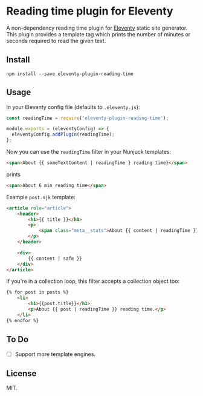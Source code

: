 # Reading time plugin for Eleventy

A non-dependency reading time plugin for [Eleventy](https://www.11ty.io/) static site generator. This plugin provides a template tag which prints the number of minutes or seconds required to read the given text.

## Install

```shell
npm install --save eleventy-plugin-reading-time
```

## Usage

In your Eleventy config file (defaults to `.eleventy.js`):

```js
const readingTime = require('eleventy-plugin-reading-time');

module.exports = (eleventyConfig) => {
  eleventyConfig.addPlugin(readingTime);
};
```

Now you can use the `readingTime` filter in your Nunjuck templates:

```html
<span>About {{ someTextContent | readingTime } reading time}</span>
```

prints

```html
<span>About 6 min reading time</span>
```

Example `post.njk` template:

```html
<article role="article">
    <header>
        <h1>{{ title }}</h1>
        <p>
            <span class="meta__stats">About {{ content | readingTime }} reading time</span>
        </p>
    </header>

    <div>
        {{ content | safe }}
    </div>
</article>
```

If you're in a collection loop, this filter accepts a collection object too:

```html
{% for post in posts %}
    <li>
        <h1>{{post.title}}</h1>
        <p>About {{ post | readingTime }} reading time.</p>
    </li>
{% endfor %}
```

## To Do

- [ ] Support more template engines.

## License

MIT.
